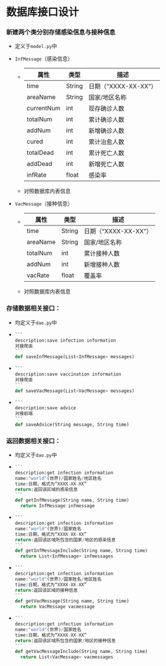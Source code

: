 # 数据库接口设计

### 新建两个类分别存储感染信息与接种信息

* 定义于`model.py`中

* `InfMessage`（感染信息）

  * | 属性       | 类型   | 描述                 |
    | ---------- | ------ | -------------------- |
    | time       | String | 日期（“XXXX-XX-XX”） |
    | areaName   | String | 国家/地区名称        |
    | currentNum | int    | 现存确诊人数         |
    | totalNum   | int    | 累计确诊人数         |
    | addNum     | int    | 新增确诊人数         |
    | cured      | int    | 累计治愈人数         |
    | totalDead  | int    | 累计死亡人数         |
    | addDead    | int    | 新增死亡人数         |
    | infRate    | float  | 感染率               |

  * 对照数据库内表信息

* `VacMessage`（接种信息）

  * | 属性     | 类型   | 描述                 |
    | -------- | ------ | -------------------- |
    | time     | String | 日期（“XXXX-XX-XX”） |
    | areaName | String | 国家/地区名称        |
    | totalNum | int    | 累计接种人数         |
    | addNum   | int    | 新增接种人数         |
    | vacRate  | float  | 覆盖率               |

  * 对照数据库内表信息

### 存储数据相关接口：

* 均定义于`dao.py`中

* ~~~python
  ```
  description:save infection information
  对接爬虫
  ```
  def saveInfMessage(List<InfMessage> messages)
  ~~~

* ~~~python
  ```
  description:save vaccination information
  对接爬虫
  ```
  def saveVacMessage(List<VacMessage> messages)
  ~~~

* ~~~python
  ```
  description:save advice
  对接前端
  ```
  def saveAdvice(String message, String time)
  ~~~

  

### 返回数据相关接口：

* 均定义于`dao.py`中

* ~~~python
  ```
  description:get infection information
  name:"world"(世界)/国家姓名/地区姓名
  time:日期，格式为“XXXX-XX-XX”
  return:返回该区域的感染信息
  ```
  def getInfMessage(String name, String time)
  	return InfMessage infmessage
  ~~~

  

* ~~~python
  ```
  description:get infection information
  name:"world"(世界)/国家姓名
  time:日期，格式为“XXXX-XX-XX”
  return:返回该区域所包含的国家/地区的感染信息
  ```
  def getInfMessageInclude(String name, String time)
  	return List<InfMessage> infmessages
  ~~~

  

* ~~~python
  ```
  description:get infection information
  name:"world"(世界)/国家姓名/地区姓名
  time:日期，格式为“XXXX-XX-XX”
  return:返回该区域的接种信息
  ```
  def getVacMessage(String name, String time)
  	return VacMessage vacmessage
  ~~~

  

* ~~~python
  ```
  description:get infection information
  name:"world"(世界)/国家姓名
  time:日期，格式为“XXXX-XX-XX”
  return:返回该区域所包含的国家/地区的接种信息
  ```
  def getVacMessageInclude(String name, String time)
  	return List<VacMessage> vacmessages
  ~~~

  